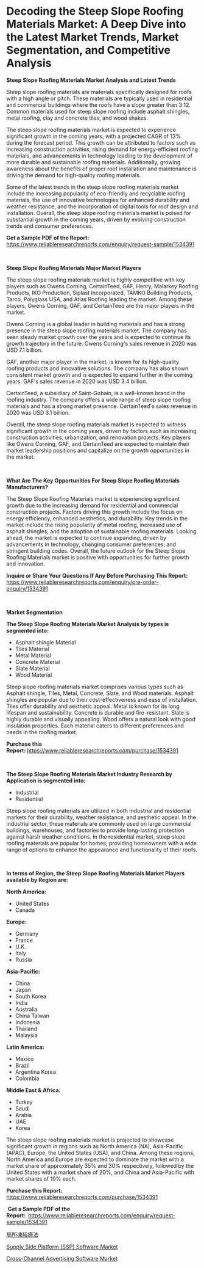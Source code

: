 <p><h1>Decoding the Steep Slope Roofing Materials Market: A Deep Dive into the Latest Market Trends, Market Segmentation, and Competitive Analysis</h1></p><p><strong>Steep Slope Roofing Materials Market Analysis and Latest Trends</strong></p>
<p><p>Steep slope roofing materials are materials specifically designed for roofs with a high angle or pitch. These materials are typically used in residential and commercial buildings where the roofs have a slope greater than 3:12. Common materials used for steep slope roofing include asphalt shingles, metal roofing, clay and concrete tiles, and wood shakes.</p><p>The steep slope roofing materials market is expected to experience significant growth in the coming years, with a projected CAGR of 13% during the forecast period. This growth can be attributed to factors such as increasing construction activities, rising demand for energy-efficient roofing materials, and advancements in technology leading to the development of more durable and sustainable roofing materials. Additionally, growing awareness about the benefits of proper roof installation and maintenance is driving the demand for high-quality roofing materials.</p><p>Some of the latest trends in the steep slope roofing materials market include the increasing popularity of eco-friendly and recyclable roofing materials, the use of innovative technologies for enhanced durability and weather resistance, and the incorporation of digital tools for roof design and installation. Overall, the steep slope roofing materials market is poised for substantial growth in the coming years, driven by evolving construction trends and consumer preferences.</p></p>
<p><strong>Get a Sample PDF of the Report:&nbsp;</strong> <a href="https://www.reliableresearchreports.com/enquiry/request-sample/1534391">https://www.reliableresearchreports.com/enquiry/request-sample/1534391</a></p>
<p>&nbsp;</p>
<p><strong>Steep Slope Roofing Materials Major Market Players</strong></p>
<p><p>The steep slope roofing materials market is highly competitive with key players such as Owens Corning, CertainTeed, GAF, Henry, Malarkey Roofing Products, IKO Production, Siplast Incorporated, TAMKO Building Products, Tarco, Polyglass USA, and Atlas Roofing leading the market. Among these players, Owens Corning, GAF, and CertainTeed are the major players in the market.</p><p>Owens Corning is a global leader in building materials and has a strong presence in the steep slope roofing materials market. The company has seen steady market growth over the years and is expected to continue its growth trajectory in the future. Owens Corning's sales revenue in 2020 was USD 7.1 billion.</p><p>GAF, another major player in the market, is known for its high-quality roofing products and innovative solutions. The company has also shown consistent market growth and is expected to expand further in the coming years. GAF's sales revenue in 2020 was USD 3.4 billion.</p><p>CertainTeed, a subsidiary of Saint-Gobain, is a well-known brand in the roofing industry. The company offers a wide range of steep slope roofing materials and has a strong market presence. CertainTeed's sales revenue in 2020 was USD 3.1 billion.</p><p>Overall, the steep slope roofing materials market is expected to witness significant growth in the coming years, driven by factors such as increasing construction activities, urbanization, and renovation projects. Key players like Owens Corning, GAF, and CertainTeed are expected to maintain their market leadership positions and capitalize on the growth opportunities in the market.</p></p>
<p>&nbsp;</p>
<p><strong>What Are The Key Opportunities For Steep Slope Roofing Materials Manufacturers?</strong></p>
<p><p>The Steep Slope Roofing Materials market is experiencing significant growth due to the increasing demand for residential and commercial construction projects. Factors driving this growth include the focus on energy efficiency, enhanced aesthetics, and durability. Key trends in the market include the rising popularity of metal roofing, increased use of asphalt shingles, and the adoption of sustainable roofing materials. Looking ahead, the market is expected to continue expanding, driven by advancements in technology, changing consumer preferences, and stringent building codes. Overall, the future outlook for the Steep Slope Roofing Materials market is positive with opportunities for further growth and innovation.</p></p>
<p><strong>Inquire or Share Your Questions If Any Before Purchasing This Report:</strong> <a href="https://www.reliableresearchreports.com/enquiry/pre-order-enquiry/1534391">https://www.reliableresearchreports.com/enquiry/pre-order-enquiry/1534391</a></p>
<p>&nbsp;</p>
<p><strong>Market Segmentation</strong></p>
<p><strong>The Steep Slope Roofing Materials Market Analysis by types is segmented into:</strong></p>
<p><ul><li>Asphalt shingle Material</li><li>Tiles Material</li><li>Metal Material</li><li>Concrete Material</li><li>Slate Material</li><li>Wood Material</li></ul></p>
<p><p>Steep slope roofing materials market comprises various types such as Asphalt shingle, Tiles, Metal, Concrete, Slate, and Wood materials. Asphalt shingles are popular due to their cost-effectiveness and ease of installation. Tiles offer durability and aesthetic appeal. Metal is known for its long lifespan and sustainability. Concrete is durable and fire-resistant. Slate is highly durable and visually appealing. Wood offers a natural look with good insulation properties. Each material caters to different preferences and needs in the roofing market.</p></p>
<p><strong>Purchase this Report:&nbsp;</strong><a href="https://www.reliableresearchreports.com/purchase/1534391">https://www.reliableresearchreports.com/purchase/1534391</a></p>
<p>&nbsp;</p>
<p><strong>The Steep Slope Roofing Materials Market Industry Research by Application is segmented into:</strong></p>
<p><ul><li>Industrial</li><li>Residential</li></ul></p>
<p><p>Steep slope roofing materials are utilized in both industrial and residential markets for their durability, weather resistance, and aesthetic appeal. In the industrial sector, these materials are commonly used on large commercial buildings, warehouses, and factories to provide long-lasting protection against harsh weather conditions. In the residential market, steep slope roofing materials are popular for homes, providing homeowners with a wide range of options to enhance the appearance and functionality of their roofs.</p></p>
<p>&nbsp;</p>
<p><strong>In terms of Region, the Steep Slope Roofing Materials Market Players available by Region are:</strong></p>
<p>
    <p> <strong> North America: </strong>
        <ul>
            <li>United States</li>
            <li>Canada</li>
        </ul>
        </p> 
    <p> <strong> Europe: </strong>
        <ul>
            <li>Germany</li>
            <li>France</li>
            <li>U.K.</li>
            <li>Italy</li>
            <li>Russia</li>
        </ul>
        </p> 
    <p> <strong> Asia-Pacific: </strong>
        <ul>
            <li>China</li>
            <li>Japan</li>
            <li>South Korea</li>
            <li>India</li>
            <li>Australia</li>
            <li>China Taiwan</li>
            <li>Indonesia</li>
            <li>Thailand</li>
            <li>Malaysia</li>
        </ul>
        </p> 
    <p> <strong> Latin America: </strong>
        <ul>
            <li>Mexico</li>
            <li>Brazil</li>
            <li>Argentina Korea</li>
            <li>Colombia</li>
        </ul>
        </p> 
    <p> <strong> Middle East & Africa: </strong>
        <ul>
            <li>Turkey</li>
            <li>Saudi</li>
            <li>Arabia</li>
            <li>UAE</li>
            <li>Korea</li>
        </ul>
    </p>
    </p>
<p><p>The steep slope roofing materials market is projected to showcase significant growth in regions such as North America (NA), Asia-Pacific (APAC), Europe, the United States (USA), and China. Among these regions, North America and Europe are expected to dominate the market with a market share of approximately 35% and 30% respectively, followed by the United States with a market share of 20%, and China and Asia-Pacific with market shares of 10% each.</p></p>
<p><strong>Purchase this Report: </strong><a href="https://www.reliableresearchreports.com/purchase/1534391">https://www.reliableresearchreports.com/purchase/1534391</a></p>
<p>&nbsp;<strong>Get a Sample PDF of the Report:&nbsp;&nbsp;</strong><a href="https://www.reliableresearchreports.com/enquiry/request-sample/1534391">https://www.reliableresearchreports.com/enquiry/request-sample/1534391</a></p>
<p><strong></strong></p>
<p><p><a href="https://medium.com/@spencerremin6/%E5%9C%B0%E5%85%83%E3%81%AE%E3%82%AF%E3%83%AA%E3%82%AA%E3%82%BB%E3%83%A9%E3%83%94%E3%83%BC%E5%B8%82%E5%A0%B4-2031%E5%B9%B4%E3%81%BE%E3%81%A7%E3%81%AE%E5%8B%95%E5%90%91-%E4%BA%88%E6%B8%AC-%E7%AB%B6%E4%BA%89%E5%88%86%E6%9E%90-31385e478826">局所凍結療法</a></p><p><a href="https://view.publitas.com/reportprime-1/supply-side-platform-ssp-software-market-growth-market-trends-covid-19-impact-and-forecasts-for-period-from-2023-2030/">Supply Side Platform (SSP) Software Market</a></p><p><a href="https://view.publitas.com/reportprime-1/cross-channel-advertising-software-market-size-evaluating-its-market-trends-growth-and-projections-2023-2030/">Cross-Channel Advertising Software Market</a></p></p>